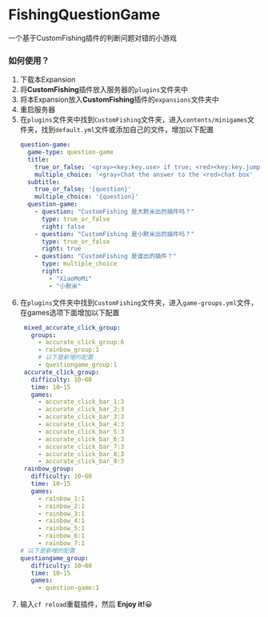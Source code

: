 # FishingQuestionGame

一个基于CustomFishing插件的判断问题对错的小游戏
### 如何使用？
1. 下载本Expansion
2. 将**CustomFishing**插件放入服务器的`plugins`文件夹中
3. 将本Expansion放入**CustomFishing**插件的`expansions`文件夹中
4. 重启服务器
5. 在`plugins`文件夹中找到`CustomFishing`文件夹，进入`contents/minigames`文件夹，找到`default.yml`文件或添加自己的文件，增加以下配置
    ```yaml
    question-game:
      game-type: question-game
      title:
        true_or_false: '<gray><key:key.use> if true; <red><key:key.jump><gray> if false.'
        multiple_choice: '<gray>Chat the answer to the <red>chat box'
      subtitle:
        true_or_false: '{question}'
        multiple_choice: '{question}'
      question-game:
        - question: "CustomFishing 是大默米出的插件吗？"
          type: true_or_false
          right: false
        - question: "CustomFishing 是小默米出的插件吗？"
          type: true_or_false
          right: true
        - question: "CustomFishing 是谁出的插件？"
          type: multiple_choice
          right:
            - "XiaoMoMi"
            - "小默米"
    ```
6. 在`plugins`文件夹中找到`CustomFishing`文件夹，进入`game-groups.yml`文件，在games选项下面增加以下配置
   ```yaml
    mixed_accurate_click_group:
      groups:
        - accurate_click_group:6
        - rainbow_group:1
        # 以下是新增的配置
        - questiongame_group:1
    accurate_click_group:
      difficulty: 10~60
      time: 10~15
      games:
        - accurate_click_bar_1:3
        - accurate_click_bar_2:3
        - accurate_click_bar_3:3
        - accurate_click_bar_4:3
        - accurate_click_bar_5:3
        - accurate_click_bar_6:3
        - accurate_click_bar_7:3
        - accurate_click_bar_8:3
        - accurate_click_bar_9:3
    rainbow_group:
      difficulty: 10~60
      time: 10~15
      games:
        - rainbow_1:1
        - rainbow_2:1
        - rainbow_3:1
        - rainbow_4:1
        - rainbow_5:1
        - rainbow_6:1
        - rainbow_7:1
   # 以下是新增的配置
   questiongame_group:
      difficulty: 10~60
      time: 10~15
      games:
        - question-game:1
    ```
7. 输入`cf reload`重载插件，然后 **Enjoy it!**😀